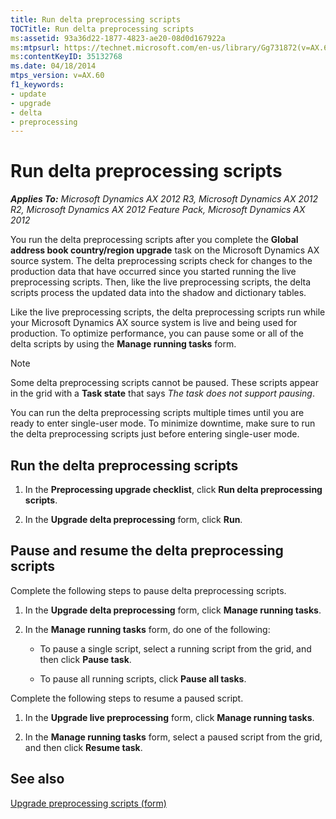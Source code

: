 ```yaml
---
title: Run delta preprocessing scripts
TOCTitle: Run delta preprocessing scripts
ms:assetid: 93a36d22-1877-4823-ae20-08d0d167922a
ms:mtpsurl: https://technet.microsoft.com/en-us/library/Gg731872(v=AX.60)
ms:contentKeyID: 35132768
ms.date: 04/18/2014
mtps_version: v=AX.60
f1_keywords:
- update
- upgrade
- delta
- preprocessing
---
```


# Run delta preprocessing scripts 


_**Applies To:** Microsoft Dynamics AX 2012 R3, Microsoft Dynamics AX 2012 R2, Microsoft Dynamics AX 2012 Feature Pack, Microsoft Dynamics AX 2012_

You run the delta preprocessing scripts after you complete the **Global address book country/region upgrade** task on the Microsoft Dynamics AX source system. The delta preprocessing scripts check for changes to the production data that have occurred since you started running the live preprocessing scripts. Then, like the live preprocessing scripts, the delta scripts process the updated data into the shadow and dictionary tables.

Like the live preprocessing scripts, the delta preprocessing scripts run while your Microsoft Dynamics AX source system is live and being used for production. To optimize performance, you can pause some or all of the delta scripts by using the **Manage running tasks** form.


> [!NOTE]
> <P>Some delta preprocessing scripts cannot be paused. These scripts appear in the grid with a <STRONG>Task state</STRONG> that says <EM>The task does not support pausing</EM>.</P>



You can run the delta preprocessing scripts multiple times until you are ready to enter single-user mode. To minimize downtime, make sure to run the delta preprocessing scripts just before entering single-user mode.

## Run the delta preprocessing scripts

1.  In the **Preprocessing upgrade checklist**, click **Run delta preprocessing scripts**.

2.  In the **Upgrade delta preprocessing** form, click **Run**.

## Pause and resume the delta preprocessing scripts

Complete the following steps to pause delta preprocessing scripts.

1.  In the **Upgrade delta preprocessing** form, click **Manage running tasks**.

2.  In the **Manage running tasks** form, do one of the following:
    
      - To pause a single script, select a running script from the grid, and then click **Pause task**.
    
      - To pause all running scripts, click **Pause all tasks**.

Complete the following steps to resume a paused script.

1.  In the **Upgrade live preprocessing** form, click **Manage running tasks**.

2.  In the **Manage running tasks** form, select a paused script from the grid, and then click **Resume task**.

## See also

[Upgrade preprocessing scripts (form)](https://technet.microsoft.com/en-us/library/hh202100\(v=ax.60\))

  



